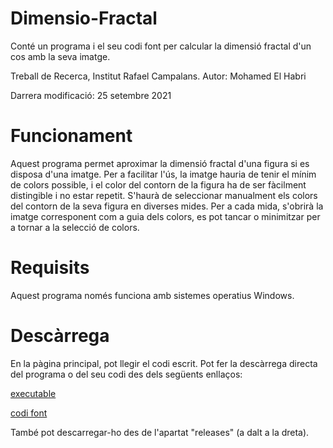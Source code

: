 # Dimensio-Fractal
Conté un programa i el seu codi font per calcular la dimensió fractal d'un cos amb la seva imatge. 

Treball de Recerca, Institut Rafael Campalans. Autor: Mohamed El Habri

Darrera modificació: 25 setembre 2021


# Funcionament
Aquest programa permet aproximar la dimensió fractal d'una figura si es disposa d'una imatge. Per a facilitar l'ús, la imatge hauria de tenir el mínim de colors possible, i el color del contorn de la figura ha de ser fàcilment distingible i no estar repetit. S'haurà de seleccionar manualment els colors del contorn de la seva figura en diverses mides. Per a cada mida, s'obrirà la imatge corresponent com a guia dels colors, es pot tancar o minimitzar per a tornar a la selecció de colors.


# Requisits
Aquest programa només funciona amb sistemes operatius Windows.


# Descàrrega

En la pàgina principal, pot llegir el codi escrit.
Pot fer la descàrrega directa del programa o del seu codi des dels següents enllaços: 

[executable](https://github.com/M-ElH/Dimensio-Fractal/releases/download/v.1/Dimensio.Fractal.exe)

[codi font](https://github.com/M-ElH/Dimensio-Fractal/releases/download/v.1/Codi.Font.zip)


També pot descarregar-ho des de l'apartat "releases" (a dalt a la dreta).
